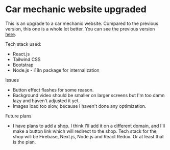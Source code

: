 # Car mechanic website upgraded

This is an upgrade to a car mechanic website. Compared to the previous version, this one is a whole lot better. You can see the previous version [here](https://eyesore123.github.io/car_mechanic_website/).

Tech stack used:

* React.js
* Tailwind CSS
* Bootstrap
* Node.js - i18n package for internalization

Issues

* Button effect flashes for some reason.
* Background video should be smaller on larger screens but I'm too damn lazy and haven't adjusted it yet.
* Images load too slow, because I haven't done any optimization.

Future plans

* I have plans to add a shop. I think I'll add it on a different domain, and I'll make a button link which will redirect to the shop. Tech stack for the shop will be Firebase, Next.js, Node.js and React Redux. Or at least that is the plan.